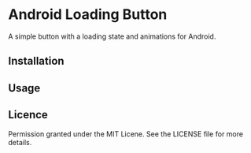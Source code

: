 # Android Loading Button
A simple button with a loading state and animations for Android.

## Installation

## Usage

## Licence
Permission granted under the MIT Licene. See the LICENSE file for more details.
